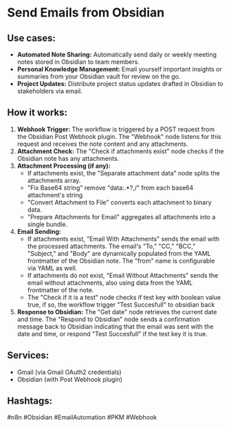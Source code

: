 # Send Emails from Obsidian

## Use cases:

- **Automated Note Sharing:** Automatically send daily or weekly meeting notes stored in Obsidian to team members.
- **Personal Knowledge Management:** Email yourself important insights or summaries from your Obsidian vault for review on the go.
- **Project Updates:** Distribute project status updates drafted in Obsidian to stakeholders via email.

## How it works:

1.  **Webhook Trigger:** The workflow is triggered by a POST request from the Obsidian Post Webhook plugin.  The "Webhook" node listens for this request and receives the note content and any attachments.
2.  **Attachment Check:** The "Check if attachments exist" node checks if the Obsidian note has any attachments.
3.  **Attachment Processing (if any):**
    *   If attachments exist, the "Separate attachment data" node splits the attachments array.
    *   "Fix Base64 string" remove "data:.*?,/" from each base64 attachment's string
    *   "Convert Attachment to File" converts each attachment to binary data.
    *   "Prepare Attachments for Email" aggregates all attachments into a single bundle.
4.  **Email Sending:**
    *   If attachments exist, "Email With Attachments" sends the email with the processed attachments. The email's "To," "CC," "BCC," "Subject," and "Body" are dynamically populated from the YAML frontmatter of the Obsidian note. The "from" name is configurable via YAML as well.
    *   If attachments do not exist, "Email Without Attachments" sends the email without attachments, also using data from the YAML frontmatter of the note.
    *   The "Check if it is a test" node checks if test key with boolean value true, if so, the workflow trigger "Test Succesfull" to obsidian back
5.  **Response to Obsidian:** The "Get date" node retrieves the current date and time. The "Respond to Obsidian" node sends a confirmation message back to Obsidian indicating that the email was sent with the date and time, or respond "Test Succesfull" if the test key it is true.

## Services:

*   Gmail (via Gmail OAuth2 credentials)
*   Obsidian (with Post Webhook plugin)

## Hashtags:

#n8n #Obsidian #EmailAutomation #PKM #Webhook
